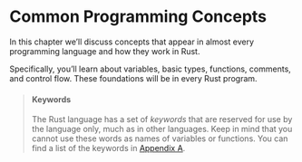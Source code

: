 # Common Programming Concepts

In this chapter we’ll discuss concepts that appear in almost every programming language
and how they work in Rust. 

Specifically, you’ll learn about variables, basic types, functions, comments,
and control flow. These foundations will be in every Rust program.

> #### Keywords
>
> The Rust language has a set of *keywords* that are reserved for use by the
> language only, much as in other languages. Keep in mind that you cannot use
> these words as names of variables or functions. You
> can find a list of the keywords in [Appendix A][appendix_a]<!-- ignore -->.

[appendix_a]: appendix-01-keywords.md
